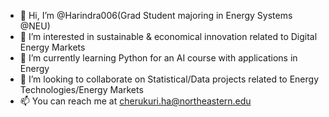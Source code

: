 - 👋 Hi, I’m @Harindra006(Grad Student majoring in Energy Systems @NEU)
- 👀 I’m interested in sustainable & economical innovation related to Digital Energy Markets
- 🌱 I’m currently learning Python for an AI course with applications in Energy
- 💞️ I’m looking to collaborate on Statistical/Data projects related to Energy Technologies/Energy Markets
- 📫 You can reach me at cherukuri.ha@northeastern.edu

<!---
Harindra006/Harindra006 is a ✨ special ✨ repository because its `README.md` (this file) appears on your GitHub profile.
You can click the Preview link to take a look at your changes.
--->
